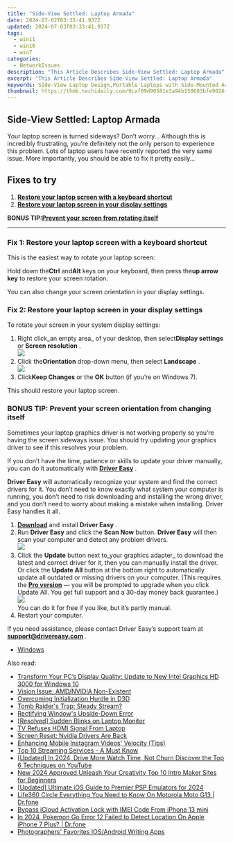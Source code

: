 ```yaml
---
title: "Side-View Settled: Laptop Armada"
date: 2024-07-02T03:33:41.937Z
updated: 2024-07-03T03:33:41.937Z
tags:
  - win11
  - win10
  - win7
categories:
  - NetworkIssues
description: "This Article Describes Side-View Settled: Laptop Armada"
excerpt: "This Article Describes Side-View Settled: Laptop Armada"
keywords: Side-View Laptop Design,Portable Laptops with Side-Mounted Accessories,Compact Laptop Setup for Small Spaces,Innovative Laptop Armory/Storage Solutions,Laptop Ergonomic Adjustments and Placement,Mini Laptop Workstations and Configurations,Side-View Laptop Organizational Tips
thumbnail: https://thmb.techidaily.com/9caf09d90581e3a94b158683bfe9026f493c02c1c7b54e4b375ff8955952a5c3.jpg
---
```


## Side-View Settled: Laptop Armada

 Your laptop screen is turned sideways? Don’t worry… Although this is incredibly frustrating, you’re definitely not the only person to experience this problem. Lots of laptop users have recently reported the very same issue. More importantly, you should be able to fix it pretty easily…

## Fixes to try

1. [**Restore your laptop screen with a keyboard shortcut**](#a)
2. [**Restore your laptop screen in your display settings**](#b)

 **BONUS TIP:[Prevent your screen from rotating itself](#c)**

---

### Fix 1: Restore your laptop screen with a keyboard shortcut

This is the easiest way to rotate your laptop screen:

 Hold down the**Ctrl** and**Alt** keys on your keyboard, then press the**up arrow key**  to restore your screen rotation.

You can also change your screen orientation in your display settings.

### Fix 2: Restore your laptop screen in your display settings

To rotate your screen in your system display settings:

1. Right click_an empty area_ of your desktop, then select**Display settings** or **Screen resolution** .  
![](https://images.drivereasy.com/wp-content/uploads/2018/10/img_5bd043209191b.jpg)
2. Click the**Orientation** drop-down menu, then select **Landscape**  .  
![](https://images.drivereasy.com/wp-content/uploads/2018/10/img_5bd044764e5ec.jpg)
3. Click**Keep Changes** or the **OK** button (if you’re on Windows 7).

This should restore your laptop screen.

### BONUS TIP: Prevent your screen orientation from changing itself

 Sometimes your laptop graphics driver is not working properly so you’re having the screen sideways issue. You should try updating your graphics driver to see if this resolves your problem.

 If you don’t have the time, patience or skills to update your driver manually, you can do it automatically with **[Driver Easy](https://tools.techidaily.com/drivereasy/download/)** .

**Driver Easy**  will automatically recognize your system and find the correct drivers for it. You don’t need to know exactly what system your computer is running, you don’t need to risk downloading and installing the wrong driver, and you don’t need to worry about making a mistake when installing. Driver Easy handles it all.

1. [**Download**](https://tools.techidaily.com/drivereasy/download/) and install **Driver Easy** .
2. Run **Driver Easy** and click the **Scan Now** button. **Driver Easy**  will then scan your computer and detect any problem drivers.  
![](https://images.drivereasy.com/wp-content/uploads/2018/10/img_5bd0366bd75a4.jpg)
3. Click the **Update**  button next to_your graphics adapter_ to download the latest and correct driver for it, then you can manually install the driver. Or click the **Update All**  button at the bottom right to automatically update all outdated or missing drivers on your computer. (This requires the **[Pro version](https://tools.techidaily.com/drivereasy/download/)**  — you will be prompted to upgrade when you click Update All. You get full support and a 30-day money back guarantee.)  
![](https://images.drivereasy.com/wp-content/uploads/2018/10/img_5bd03674f2903.jpg)  
 You can do it for free if you like, but it’s partly manual.
4. Restart your computer.

 If you need assistance, please contact Driver Easy’s support team at **[support@drivereasy.com](mailto:support@drivereasy.com)**  .

* [Windows](https://tools.techidaily.com/drivereasy/download/)

<ins class="adsbygoogle"
     style="display:block"
     data-ad-format="autorelaxed"
     data-ad-client="ca-pub-7571918770474297"
     data-ad-slot="1223367746"></ins>



<ins class="adsbygoogle"
     style="display:block"
     data-ad-client="ca-pub-7571918770474297"
     data-ad-slot="8358498916"
     data-ad-format="auto"
     data-full-width-responsive="true"></ins>

<span class="atpl-alsoreadstyle">Also read:</span>
<div><ul>
<li><a href="https://network-issues.techidaily.com/transform-your-pcs-display-quality-update-to-new-intel-graphics-hd-3000-for-windows-10/"><u>Transform Your PC’s Display Quality: Update to New Intel Graphics HD 3000 for Windows 10</u></a></li>
<li><a href="https://network-issues.techidaily.com/vision-issue-amdnvidia-non-existent/"><u>Vision Issue: AMD/NVIDIA Non-Existent</u></a></li>
<li><a href="https://network-issues.techidaily.com/overcoming-initialization-hurdle-in-d3d/"><u>Overcoming Initialization Hurdle in D3D</u></a></li>
<li><a href="https://network-issues.techidaily.com/tomb-raiders-trap-steady-stream/"><u>Tomb Raider's Trap: Steady Stream?</u></a></li>
<li><a href="https://network-issues.techidaily.com/rectifying-windows-upside-down-error/"><u>Rectifying Window's Upside-Down Error</u></a></li>
<li><a href="https://network-issues.techidaily.com/resolved-sudden-blinks-on-laptop-monitor/"><u>[Resolved] Sudden Blinks on Laptop Monitor</u></a></li>
<li><a href="https://network-issues.techidaily.com/tv-refuses-hdmi-signal-from-laptop/"><u>TV Refuses HDMI Signal From Laptop</u></a></li>
<li><a href="https://network-issues.techidaily.com/screen-reset-nvidia-drivers-are-back/"><u>Screen Reset: Nvidia Drivers Are Back</u></a></li>
<li><a href="https://instagram-video-recordings.techidaily.com/enhancing-mobile-instagram-videos-velocity-tips/"><u>Enhancing Mobile Instagram Videos' Velocity (Tips)</u></a></li>
<li><a href="https://extra-tips.techidaily.com/top-10-streaming-services-a-must-know/"><u>Top 10 Streaming Services - A Must Know</u></a></li>
<li><a href="https://eaxpv-info.techidaily.com/updated-in-2024-drive-more-watch-time-not-churn-discover-the-top-6-techniques-on-youtube/"><u>[Updated] In 2024, Drive More Watch Time, Not Churn  Discover the Top 6 Techniques on YouTube</u></a></li>
<li><a href="https://ai-video-apps.techidaily.com/new-2024-approved-unleash-your-creativity-top-10-intro-maker-sites-for-beginners/"><u>New 2024 Approved Unleash Your Creativity Top 10 Intro Maker Sites for Beginners</u></a></li>
<li><a href="https://video-screen-grab.techidaily.com/updated-ultimate-ios-guide-to-premier-psp-emulators-for-2024/"><u>[Updated] Ultimate iOS Guide to Premier PSP Emulators for 2024</u></a></li>
<li><a href="https://fake-location.techidaily.com/life360-circle-everything-you-need-to-know-on-motorola-moto-g13-drfone-by-drfone-virtual-android/"><u>Life360 Circle Everything You Need to Know On Motorola Moto G13 | Dr.fone</u></a></li>
<li><a href="https://activate-lock.techidaily.com/bypass-icloud-activation-lock-with-imei-code-from-iphone-13-mini-by-drfone-ios/"><u>Bypass iCloud Activation Lock with IMEI Code From iPhone 13 mini</u></a></li>
<li><a href="https://ios-pokemon-go.techidaily.com/in-2024-pokemon-go-error-12-failed-to-detect-location-on-apple-iphone-7-plus-drfone-by-drfone-virtual-ios/"><u>In 2024, Pokemon Go Error 12 Failed to Detect Location On Apple iPhone 7 Plus? | Dr.fone</u></a></li>
<li><a href="https://extra-tips.techidaily.com/photographers-favorites-iosandroid-writing-apps/"><u>Photographers' Favorites  IOS/Android Writing Apps</u></a></li>
</ul></div>
